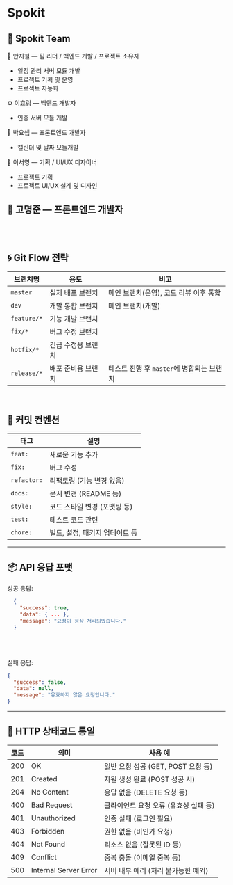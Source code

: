 # Spokit

## 👥 Spokit Team

🧠 안지철 — 팀 리더 / 백엔드 개발  / 프로젝트 소유자

- 일정 관리 서버 모듈 개발
- 프로젝트 기획 및 운영
- 프로젝트 자동화



⚙️ 이효림 — 백엔드 개발자

- 인증 서버 모듈 개발



🎨 박요셉 — 프론트엔드 개발자

-  캘린더 및 날짜 모듈개발



🎨 이서영 — 기획 / UI/UX 디자이너

-  프로젝트 기획
-  프로젝트 UI/UX 설계 및 디자인

🎨 고명준 — 프론트엔드 개발자
---
<br><br>


## 🌀 Git Flow 전략
| 브랜치명     | 용도               | 비고                                      |
|--------------|--------------------|-------------------------------------------|
| `master`     | 실제 배포 브랜치   | 메인 브랜치(운영), 코드 리뷰 이후 통합    |
| `dev`        | 개발 통합 브랜치   | 메인 브랜치(개발)                         |
| `feature/*`  | 기능 개발 브랜치   |                                           |
| `fix/*`      | 버그 수정 브랜치   |                                           |
| `hotfix/*`   | 긴급 수정용 브랜치 |                                           |
| `release/*`  | 배포 준비용 브랜치 | 테스트 진행 후 `master`에 병합되는 브랜치 |

<br>

 ## 💬 커밋 컨벤션

 | 태그       | 설명                               |
|------------|------------------------------------|
| `feat:`    | 새로운 기능 추가                   |
| `fix:`     | 버그 수정                          |
| `refactor:`| 리팩토링 (기능 변경 없음)          |
| `docs:`    | 문서 변경 (README 등)              |
| `style:`   | 코드 스타일 변경 (포맷팅 등)       |
| `test:`    | 테스트 코드 관련                   |
| `chore:`   | 빌드, 설정, 패키지 업데이트 등     |


---

## 📦 API 응답 포맷

성공 응답:
```JSON
  {
    "success": true,
    "data": { ... },
    "message": "요청이 정상 처리되었습니다."
  }
```
<br><br>

실패 응답:
```JSON
{
  "success": false,
  "data": null,
  "message": "유효하지 않은 요청입니다."
}
```

---

## 🚦 HTTP 상태코드 통일

| 코드 | 의미                   | 사용 예                                |
|------|------------------------|----------------------------------------|
| 200  | OK                     | 일반 요청 성공 (GET, POST 요청 등)    |
| 201  | Created                | 자원 생성 완료 (POST 성공 시)         |
| 204  | No Content             | 응답 없음 (DELETE 요청 등)            |
| 400  | Bad Request            | 클라이언트 요청 오류 (유효성 실패 등) |
| 401  | Unauthorized           | 인증 실패 (로그인 필요)               |
| 403  | Forbidden              | 권한 없음 (비인가 요청)               |
| 404  | Not Found              | 리소스 없음 (잘못된 ID 등)           |
| 409  | Conflict               | 중복 충돌 (이메일 중복 등)            |
| 500  | Internal Server Error  | 서버 내부 에러 (처리 불가능한 예외)   |

